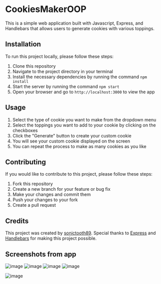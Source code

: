 # CookiesMakerOOP

This is a simple web application built with Javascript, Express, and Handlebars that allows users to generate cookies with various toppings.

## Installation

To run this project locally, please follow these steps:

1. Clone this repository
2. Navigate to the project directory in your terminal
3. Install the necessary dependencies by running the command `npm install`
4. Start the server by running the command `npm start`
5. Open your browser and go to `http://localhost:3000` to view the app

## Usage

1. Select the type of cookie you want to make from the dropdown menu
2. Select the toppings you want to add to your cookie by clicking on the checkboxes
3. Click the "Generate" button to create your custom cookie
4. You will see your custom cookie displayed on the screen
5. You can repeat the process to make as many cookies as you like

## Contributing

If you would like to contribute to this project, please follow these steps:

1. Fork this repository
2. Create a new branch for your feature or bug fix
3. Make your changes and commit them
4. Push your changes to your fork
5. Create a pull request

## Credits

This project was created by [sonictooth89](https://github.com/sonictooth89). Special thanks to [Express](https://expressjs.com/) and [Handlebars](https://handlebarsjs.com/) for making this project possible. 

## Screenshots from app

![image](https://user-images.githubusercontent.com/99909530/224539939-d6f21969-637d-4f73-88e2-bac6d9b1b05f.png)
![image](https://user-images.githubusercontent.com/99909530/224540916-6220db01-08b1-4b3e-8321-8f44160eea7e.png)
![image](https://user-images.githubusercontent.com/99909530/224540941-8364c4ab-bde8-4f80-967f-b5bc5a343c78.png)
![image](https://user-images.githubusercontent.com/99909530/224540964-b6e08107-f229-423c-9da3-3ab1420bcd25.png)


![image](https://user-images.githubusercontent.com/99909530/224539939-d6f21969-637d-4f73-88e2-bac6d9b1b05f.png)
